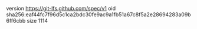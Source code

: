 version https://git-lfs.github.com/spec/v1
oid sha256:eaf44fc7f96d5c1ca2bdc30fe9ac9a1fb51a67c8f5a2e28694283a09b6ff6cbb
size 1114
